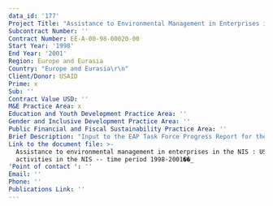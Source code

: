 ```yaml
---
data_id: '177'
Project Title: "Assistance to Environmental Management in Enterprises in the NIS\r\n"
Subcontract Number: ''
Contract Number: EE-A-00-98-00020-00
Start Year: '1998'
End Year: '2001'
Region: Europe and Eurasia
Country: "Europe and Eurasia\r\n"
Client/Donor: USAID
Prime: x
Sub: ''
Contract Value USD: ''
M&E Practice Area: x
Education and Youth Development Practice Area: ''
Gender and Inclusive Development Practice Area: ''
Public Financial and Fiscal Sustainability Practice Area: ''
Brief Description: "Input to the EAP Task Force Progress Report for the Environment for Europe\r\nMinisterial Conference"
Link to the document file: >-
  Assistance to environmental management in enterprises in the NIS : USAID
  activities in the NIS -- time period 1998-2001��_
'Point of contact ': ''
Email: ''
Phone: ''
Publications Link: ''
---
```

